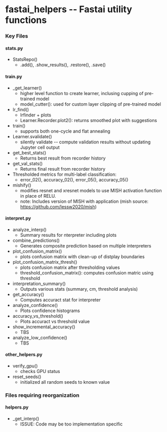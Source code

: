 # fastai_helpers -- Fastai utility functions

### Key Files

#### stats.py
- StatsRepo()
  - .add(), .show_results(), .restore(), .save()

#### train.py
- _get_learner()
  - higher level function to create learner, inclusing cupping of pre-trained model
  - model_cutter():  used for custom layer clipping of pre-trained model
- lr_find()
  - lrfinder + plots
  - Learner.Recorder.plot2(): returns smoothed plot with suggestions
- train()
  - supports both one-cycle and flat annealing
- Learner.svalidate()
  - silently validate -- compute validation results without updating Jupyter cell output 
- get_best_stats()
  - Returns best result from recorder history
- get_val_stats()
  - Returns final result from recorder history
- Thresholded metrics for multi-label classification: 
  - error_02(), accuracy_02(), error_05(), accuracy_05()
- mishify()
  - modifies resnet and xresnet models to use MISH activation function in place of RELU.
  - note: Includes version of MISH with application (mish source: https://github.com/lessw2020/mish)


#### interpret.py
- analyze_interp()
  - Summary results for nterpreter including plots
- combine_predictions()
  - Generates composite prediction based on multiple interpreters
- plot_confusion_matrix()
  - plots confusion matrix with clean-up of distplay boundaries
- plot_confusion_matrix_thresh()
  - plots confusion matrix after thresholding values
  - threshold_confusion_matrix(): computes confusion matric using threshold
- interpretation_summary()
  - Outputs various stats (summary, cm, threshold analysis)
- get_accuracy()
  - Computes accuract stat for interpreter
- analyze_confidence()
  - Plots confidence histograms
- accuracy_vs_threshold()
  - Plots accuract vs threshold value
- show_incremental_accuracy()
  - TBS
- analyze_low_confidence()
  - TBS

#### other_helpers.py
- verify_gpu()
  - checks GPU status
- reset_seeds()
  - initialized all random seeds to known value

### Files requiring reorganization

#### helpers.py
- _get_interp()
  - ISSUE: Code may be too implementation specific
